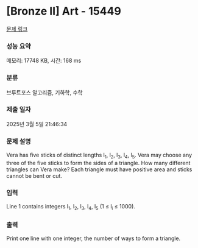 # [Bronze II] Art - 15449 

[문제 링크](https://www.acmicpc.net/problem/15449) 

### 성능 요약

메모리: 17748 KB, 시간: 168 ms

### 분류

브루트포스 알고리즘, 기하학, 수학

### 제출 일자

2025년 3월 5일 21:46:34

### 문제 설명

<p>Vera has five sticks of distinct lengths l<sub>1</sub>, l<sub>2</sub>, l<sub>3</sub>, l<sub>4</sub>, l<sub>5</sub>. Vera may choose any three of the five sticks to form the sides of a triangle. How many different triangles can Vera make? Each triangle must have positive area and sticks cannot be bent or cut.</p>

### 입력 

 <p>Line 1 contains integers l<sub>1</sub>, l<sub>2</sub>, l<sub>3</sub>, l<sub>4</sub>, l<sub>5</sub> (1 ≤ l<sub>i</sub> ≤ 1000).<span style="display:none"> </span></p>

### 출력 

 <p>Print one line with one integer, the number of ways to form a triangle.</p>

